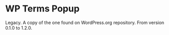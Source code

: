 # WP Terms Popup
Legacy. A copy of the one found on WordPress.org repository. From version 0.1.0 to 1.2.0.
